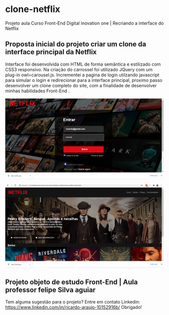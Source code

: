 # clone-netflix
Projeto aula Curso Front-End Digital inovation one | Recriando a interface do Netflix  

## Proposta inicial do projeto criar um clone da interface principal da Netflix

Interface foi desenvolvida com HTML de forma semântica e estilizado com CSS3 responsivo. Na criação do carrossel foi utilizado JQuery com um plug-in owl=carousel.js. Incrementei a pagina de login utilzando javascript para simular o login e redirecionar para a interface principal, proximo passo desenvolver um clone completo do site, com a finalidade de  desenvolver minhas habilidades Front-End .

![Foto clone pagina de login do Netflix](https://github.com/ricardoaraujosantos/clone-netflix/blob/main/images/login-md.png)

![Foto clone interface principal do Netflix](https://github.com/ricardoaraujosantos/clone-netflix/blob/main/images/interface-md.png)

## Projeto objeto de estudo Front-End | Aula professor felipe Silva aguiar

Tem alguma sugestão para o projeto? Entre em contato Linkedin: https://www.linkedin.com/in/ricardo-araujo-10152916b/ 
Obrigado!

